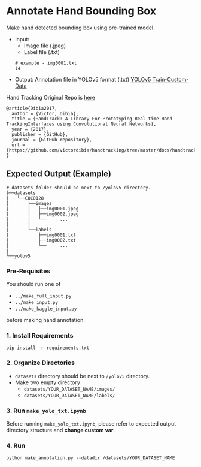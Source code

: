 ﻿# Annotate Hand Bounding Box 
Make hand detected bounding box using pre-trained model. 
- Input: 
  - Image file (.jpeg) 
  - Label file (.txt)
  ```
  # example - img0001.txt
  14
  ```
- Output: Annotation file in YOLOv5 format (.txt) [YOLOv5 Train-Custom-Data](https://github.com/ultralytics/yolov5/wiki/Train-Custom-Data)

Hand Tracking Original Repo is [here](https://github.com/victordibia/handtracking)
```
@article{Dibia2017,
  author = {Victor, Dibia},
  title = {HandTrack: A Library For Prototyping Real-time Hand TrackingInterfaces using Convolutional Neural Networks},
  year = {2017},
  publisher = {GitHub},
  journal = {GitHub repository},
  url = {https://github.com/victordibia/handtracking/tree/master/docs/handtrack.pdf}, 
}
```
## Expected Output (Example)
```
# datasets folder should be next to /yolov5 directory.
├──datasets
|   └──COCO128
|       ├──images
|       |   ├──img0001.jpeg
|       |   ├──img0002.jpeg
|       |   └──     ...
|       |
|       └──labels
|           ├──img0001.txt
|           ├──img0002.txt
|           └──     ...
|       
└──yolov5
```
### Pre-Requisites
You should run one of 
- `../make_full_input.py`
- `../make_input.py`
- `../make_kaggle_input.py`

before making hand annotation.

### 1. Install Requirements
```
pip install -r requirements.txt
```

### 2. Organize Directories
- `datasets` directory should be next to `/yolov5` directory. 
- Make two empty directory
  - `datasets/YOUR_DATASET_NAME/images/`
  - `datasets/YOUR_DATASET_NAME/labels/`

### 3. Run `make_yolo_txt.ipynb`
Before running `make_yolo_txt.ipynb`, 
please refer to expected output directory structure and **change custom var**. 

### 4. Run 
```
python make_annotation.py --datadir /datasets/YOUR_DATASET_NAME
```